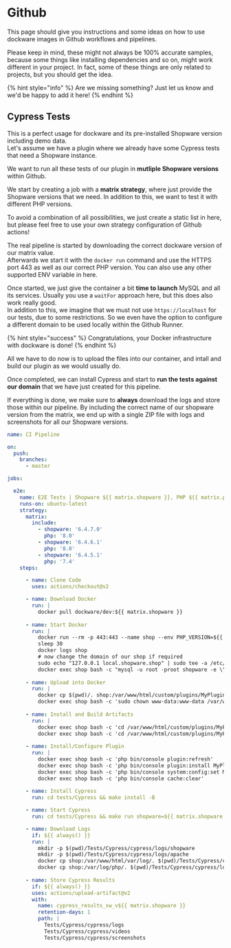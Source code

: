 # Github

This page should give you instructions and some ideas on how to use dockware images in Github workflows and pipelines.

Please keep in mind, these might not always be 100% accurate samples, because some things like installing dependencies and so on, might work different in your project. In fact, some of these things are only related to projects, but you should get the idea.

{% hint style="info" %}
Are we missing something? Just let us know and we'd be happy to add it here!
{% endhint %}

## Cypress Tests

This is a perfect usage for dockware and its pre-installed Shopware version including demo data.\
Let's assume we have a plugin where we already have some Cypress tests that need a Shopware instance.

We want to run all these tests of our plugin in **mutliple Shopware versions** within Github.

We start by creating a job with a **matrix strategy**, where just provide the Shopware versions that we need. In addition to this, we want to test it with different PHP versions.&#x20;

To avoid a combination of all possibilities, we just create a static list in here, but please feel free to use your own strategy configuration of Github actions!

The real pipeline is started by downloading the correct dockware version of our matrix value.\
Afterwards we start it with the `docker run` command and use the HTTPS port 443 as well as our correct PHP version. You can also use any other supported ENV variable in here.

Once started, we just give the container a bit **time to launch** MySQL and all its services. Usually you use a `waitFor` approach here, but this does also work really good.\
In addition to this, we imagine that we must not use `https://localhost` for our tests, due to some restrictions. So we even have the option to configure a different domain to be used locally within the Github Runner.

{% hint style="success" %}
Congratulations, your Docker infrastructure with dockware is done!
{% endhint %}

All we have to do now is to upload the files into our container, and intall and build our plugin as we would usually do.

Once completed, we can install Cypress and start to **run the tests against our domain** that we have just created for this pipeline.

If everything is done, we make sure to **always** download the logs and store those within our pipeline. By including the correct name of our shopware version from the matrix, we end up with a single ZIP file with logs and screenshots for all our Shopware versions.

```yaml
name: CI Pipeline

on:
  push:
    branches:
      - master

jobs:

  e2e:
    name: E2E Tests | Shopware ${{ matrix.shopware }}, PHP ${{ matrix.php }}
    runs-on: ubuntu-latest
    strategy:
      matrix:
        include:
          - shopware: '6.4.7.0'
            php: '8.0'
          - shopware: '6.4.6.1'
            php: '8.0'
          - shopware: '6.4.5.1'
            php: '7.4'
    steps:

      - name: Clone Code
        uses: actions/checkout@v2

      - name: Download Docker
        run: |
          docker pull dockware/dev:${{ matrix.shopware }}
    
      - name: Start Docker
        run: |
          docker run --rm -p 443:443 --name shop --env PHP_VERSION=${{ matrix.php }} -d dockware/dev:${{ matrix.shopware }}
          sleep 30
          docker logs shop
          # now change the domain of our shop if required
          sudo echo "127.0.0.1 local.shopware.shop" | sudo tee -a /etc/hosts
          docker exec shop bash -c "mysql -u root -proot shopware -e \"UPDATE sales_channel_domain SET url='https://local.shopware.shop' WHERE url NOT LIKE 'default.%';\""
    
      - name: Upload into Docker
        run: |
          docker cp $(pwd)/. shop:/var/www/html/custom/plugins/MyPlugin
          docker exec shop bash -c 'sudo chown www-data:www-data /var/www/html/custom/plugins -R'
     
      - name: Install and Build Artifacts
        run: |
          docker exec shop bash -c 'cd /var/www/html/custom/plugins/MyPlugin && make install -B'
          docker exec shop bash -c 'cd /var/www/html/custom/plugins/MyPlugin && make build -B'
    
      - name: Install/Configure Plugin
        run: |
          docker exec shop bash -c 'php bin/console plugin:refresh'
          docker exec shop bash -c 'php bin/console plugin:install MyPlugin --activate'
          docker exec shop bash -c 'php bin/console system:config:set MyPlugin.config.MyKey ${{ secrets.MYKEY_TEST }}'
          docker exec shop bash -c 'php bin/console cache:clear'
   
      - name: Install Cypress
        run: cd tests/Cypress && make install -B

      - name: Start Cypress
        run: cd tests/Cypress && make run shopware=${{ matrix.shopware }} url=https://local.shopware.shop

      - name: Download Logs
        if: ${{ always() }}
        run: |
          mkdir -p $(pwd)/Tests/Cypress/cypress/logs/shopware
          mkdir -p $(pwd)/Tests/Cypress/cypress/logs/apache
          docker cp shop:/var/www/html/var/log/. $(pwd)/Tests/Cypress/cypress/logs/shopware
          docker cp shop:/var/log/php/. $(pwd)/Tests/Cypress/cypress/logs/apache
      
      - name: Store Cypress Results
        if: ${{ always() }}
        uses: actions/upload-artifact@v2
        with:
          name: cypress_results_sw_v${{ matrix.shopware }}
          retention-days: 1
          path: |
            Tests/Cypress/cypress/logs
            Tests/Cypress/cypress/videos
            Tests/Cypress/cypress/screenshots
            
```
